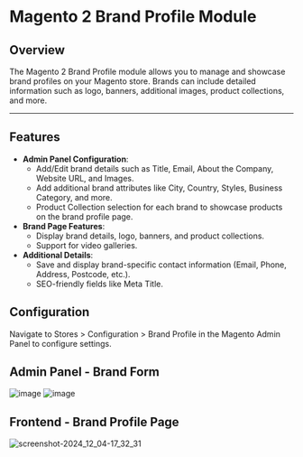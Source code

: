 # Magento 2 Brand Profile Module

## Overview
The Magento 2 Brand Profile module allows you to manage and showcase brand profiles on your Magento store. Brands can include detailed information such as logo, banners, additional images, product collections, and more.

---

## Features
- **Admin Panel Configuration**: 
  - Add/Edit brand details such as Title, Email, About the Company, Website URL, and Images.
  - Add additional brand attributes like City, Country, Styles, Business Category, and more.
  - Product Collection selection for each brand to showcase products on the brand profile page.
- **Brand Page Features**:
  - Display brand details, logo, banners, and product collections.
  - Support for video galleries.
- **Additional Details**:
  - Save and display brand-specific contact information (Email, Phone, Address, Postcode, etc.).
  - SEO-friendly fields like Meta Title.

## Configuration
Navigate to Stores > Configuration > Brand Profile in the Magento Admin Panel to configure settings.

## Admin Panel - Brand Form
![image](https://github.com/user-attachments/assets/2b9ea6af-1d9e-4f22-8f1c-75a367ac8e1b)
![image](https://github.com/user-attachments/assets/6dcb280d-3de7-49a5-a6f3-65b66ff33d3a)

## Frontend - Brand Profile Page
![screenshot-2024_12_04-17_32_31](https://github.com/user-attachments/assets/3a8df583-04e0-4f30-b7af-d9ab0b18919e)

